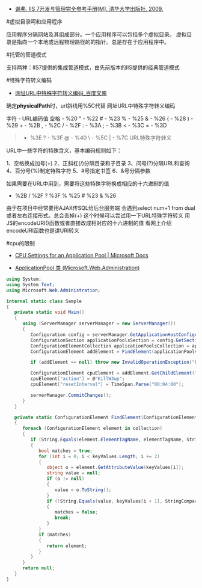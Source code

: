 


 - [谢弗. IIS 7开发与管理完全参考手册[M]. 清华大学出版社, 2009.](http://www.tup.tsinghua.edu.cn/upload/books/yz/028328-01.pdf)

#虚拟目录呵和应用程序

应用程序分隔网站及其组成部分。一个应用程序可以包括多个虚拟目录。
虚拟目录是指向一个本地或远程物理路径的的指针。总是存在于应用程序中。


#托管的管道模式

支持两种：IIS7提供的集成管道模式，由先前版本的IIS提供的经典管道模式

#特殊字符转义编码

- [网址URL中特殊字符转义编码_百度文库 ](https://wenku.baidu.com/view/ff8cd627f111f18583d05a43.html) 

确定**physicalPath**时，url斜线用%5C代替
网址URL中特殊字符转义编码

字符 - URL编码值
空格 - %20
" - %22
\# - %23
% - %25
& - %26
( - %28
) - %29
\+ - %2B
, - %2C
/ - %2F
: - %3A
; - %3B
< - %3C
= - %3D
> - %3E
? - %3F
@ - %40
\ - %5C
| - %7C
URL特殊字符转义

URL中一些字符的特殊含义，基本编码规则如下：

1、空格换成加号(+)
2、正斜杠(/)分隔目录和子目录
3、问号(?)分隔URL和查询
4、百分号(%)制定特殊字符
5、#号指定书签
6、&号分隔参数

如果需要在URL中用到，需要将这些特殊字符换成相应的十六进制的值
+ %2B
/ %2F
? %3F
% %25
\# %23
& %26

由于在项目中经常要用AJAX传SQL给后台服务端
会遇到select num+1 from dual或者左右连接形式。总会丢掉(+)
这个时候可以尝试用一下URL特殊字符转义
用JS的encodeURI()函数或者直接改成相对应的十六进制的值
看网上介绍encodeURI函数也是讲URI转义



#cpu的限制
- [CPU Settings for an Application Pool <cpu> | Microsoft Docs ](https://docs.microsoft.com/en-us/iis/configuration/system.applicationhost/applicationpools/add/cpu)

- [ApplicationPool 类 (Microsoft.Web.Administration) ](https://msdn.microsoft.com/zh-cn/library/microsoft.web.administration.applicationpool(v=vs.90).aspx)

```csharp
using System;
using System.Text;
using Microsoft.Web.Administration;

internal static class Sample
{
   private static void Main()
   {
      using (ServerManager serverManager = new ServerManager())
      {
         Configuration config = serverManager.GetApplicationHostConfiguration();
         ConfigurationSection applicationPoolsSection = config.GetSection("system.applicationHost/applicationPools");
         ConfigurationElementCollection applicationPoolsCollection = applicationPoolsSection.GetCollection();
         ConfigurationElement addElement = FindElement(applicationPoolsCollection, "add", "name", @"DefaultAppPool");

         if (addElement == null) throw new InvalidOperationException("Element not found!");

         ConfigurationElement cpuElement = addElement.GetChildElement("cpu");
         cpuElement["action"] = @"KillW3wp";
         cpuElement["resetInterval"] = TimeSpan.Parse("00:04:00");

         serverManager.CommitChanges();
      }
   }

   private static ConfigurationElement FindElement(ConfigurationElementCollection collection, string elementTagName, params string[] keyValues)
   {
      foreach (ConfigurationElement element in collection)
      {
         if (String.Equals(element.ElementTagName, elementTagName, StringComparison.OrdinalIgnoreCase))
         {
            bool matches = true;
            for (int i = 0; i < keyValues.Length; i += 2)
            {
               object o = element.GetAttributeValue(keyValues[i]);
               string value = null;
               if (o != null)
               {
                  value = o.ToString();
               }
               if (!String.Equals(value, keyValues[i + 1], StringComparison.OrdinalIgnoreCase))
               {
                  matches = false;
                  break;
               }
            }
            if (matches)
            {
               return element;
            }
         }
      }
      return null;
   }
}
```